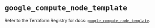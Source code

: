 # `google_compute_node_template`

Refer to the Terraform Registry for docs: [`google_compute_node_template`](https://registry.terraform.io/providers/hashicorp/google/5.25.0/docs/resources/compute_node_template).
